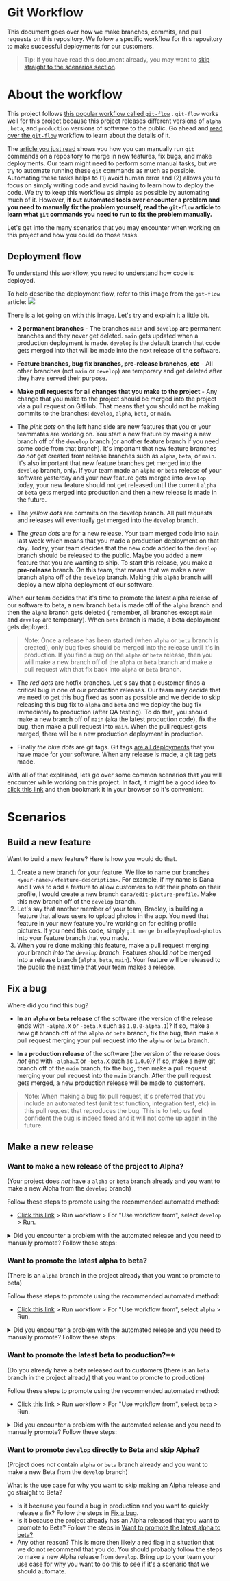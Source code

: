 [url-tags]: https://github.com/customerio/customerio-android/tags

[url-promote-action]: https://github.com/customerio/customerio-android/actions/workflows/promote.yml

# Git Workflow

This document goes over how we make branches, commits, and pull requests on this repository. We
follow a specific workflow for this repository to make successful deployments for our customers.

> Tip: If you have read this document already, you may want to [skip straight to the scenarios section](#Scenarios).

# About the workflow

This project
follows [this popular workflow called `git-flow`](https://nvie.com/posts/a-successful-git-branching-model/)
. `git-flow` works well for this project because this project releases different versions of `alpha`
, `beta`, and `production` versions of software to the public. Go ahead
and [read over the `git-flow`](https://nvie.com/posts/a-successful-git-branching-model/) workflow to
learn about the details of it.

The [article you just read](https://nvie.com/posts/a-successful-git-branching-model/) shows you how
you can manually run `git` commands on a repository to merge in new features, fix bugs, and make
deployments. Our team might need to perform some manual tasks, but we try to automate running
these `git` commands as much as possible. Automating these tasks helps to (1) avoid human error
and (2) allows you to focus on simply writing code and avoid having to learn how to deploy the code.
We try to keep this workflow as simple as possible by automating much of it. However, **if out
automated tools ever encounter a problem and you need to manually fix the problem yourself, read
the `git-flow` article to learn what `git` commands you need to run to fix the problem manually.**

Let's get into the many scenarios that you may encounter when working on this project and how you
could do those tasks.

## Deployment flow

To understand this workflow, you need to understand how code is deployed.

To help describe the deployment flow, refer to this image from the `git-flow` article:
![](https://nvie.com/img/git-model@2x.png)

There is a lot going on with this image. Let's try and explain it a little bit.

* **2 permanent branches** - The branches `main` and `develop` are permanent branches and they never
  get deleted. `main` gets updated when a production deployment is made. `develop` is the default
  branch that code gets merged into that will be made into the next release of the software.
* **Feature branches, bug fix branches, pre-release branches, etc** - All other branches (not `main`
  or `develop`) are temporary and get deleted after they have served their purpose.
* **Make pull requests for all changes that you make to the project** - Any change that you make to
  the project should be merged into the project via a pull request on GitHub. That means that you
  should not be making commits to the branches: `develop`, `alpha`, `beta`, or `main`.

* The *pink dots* on the left hand side are new features that you or your teammates are working on.
  You start a new feature by making a new branch off of the `develop` branch (or another feature
  branch if you need some code from that branch). It's important that new feature branches *do not*
  get created from release branches such as `alpha`, `beta`, or `main`. It's also important that new
  feature branches get merged into the `develop` branch, only. If your team made an `alpha`
  or `beta` release of your software yesterday and your new feature gets merged into `develop`
  today, your new feature should not get released until the current `alpha` or `beta` gets merged
  into production and then a new release is made in the future.
* The *yellow dots* are commits on the develop branch. All pull requests and releases will
  eventually get merged into the `develop` branch.
* The *green dots* are for a new release. Your team merged code into `main` last week which means
  that you made a production deployment on that day. Today, your team decides that the new code
  added to the `develop` branch should be released to the public. Maybe you added a new feature that
  you are wanting to ship. To start this release, you make a **pre-release** branch. On this team,
  that means that we make a new branch `alpha` off of the `develop` branch. Making this `alpha`
  branch will deploy a new alpha deployment of our software.

When our team decides that it's time to promote the latest alpha release of our software to beta, a
new branch `beta` is made off of the `alpha` branch and then the `alpha` branch gets deleted (
remember, all branches except `main` and `develop` are temporary). When `beta` branch is made, a
beta deployment gets deployed.

> Note: Once a release has been started (when `alpha` or `beta` branch is created), only bug fixes should be merged into the release until it's in production. If you find a bug on the `alpha` or `beta` release, then you will make a new branch off of the `alpha` or `beta` branch and make a pull request with that fix back into `alpha` or `beta` branch.

* The *red dots* are hotfix branches. Let's say that a customer finds a critical bug in one of our
  production releases. Our team may decide that we need to get this bug fixed as soon as possible
  and we decide to skip releasing this bug fix to `alpha` and `beta` and we deploy the bug fix
  immediately to production (after QA testing). To do that, you should make a new branch off
  of `main` (aka the latest production code), fix the bug, then make a pull request into `main`.
  When the pull request gets merged, there will be a new production deployment in production.

* Finally *the blue dots* are git tags. Git tags [are all deployments][url-tags] that you have made
  for your software. When any release is made, a git tag gets made.

With all of that explained, lets go over some common scenarios that you will encounter while working
on this project. In fact, it might be a good idea to [click this link](#Scenarios) and then bookmark
it in your browser so it's convenient.

# Scenarios

## Build a new feature

Want to build a new feature? Here is how you would do that.

1. Create a new branch for your feature. We like to name our
   branches `<your-name>/<feature-description>`. For example, if my name is Dana and I was to add a
   feature to allow customers to edit their photo on their profile, I would create a new
   branch `dana/edit-picture-profile`. Make this new branch off of the `develop` branch.
2. Let's say that another member of your team, Bradley, is building a feature that allows users to
   upload photos in the app. You need that feature in your new feature you're working on for editing
   profile pictures. If you need this code, simply `git merge bradley/upload-photos` into your
   feature branch that you made.
3. When you're done making this feature, make a pull request merging your branch *into the `develop`
   branch*. Features should *not* be merged into a release branch (`alpha`, `beta`, `main`). Your
   feature will be released to the public the next time that your team makes a release.

## Fix a bug

Where did you find this bug?

* **In an `alpha` or `beta` release** of the software (the version of the release ends
  with `-alpha.X` or `-beta.X` such as `1.0.0-alpha.1`)? If so, make a new git branch off of
  the `alpha` or `beta` branch, fix the bug, then make a pull request merging your pull request into
  the `alpha` or `beta` branch.

* **In a production release** of the software (the version of the release does *not* end
  with `-alpha.X` or `-beta.X` such as `1.0.0`)? If so, make a new git branch off of the `main`
  branch, fix the bug, then make a pull request merging your pull request into the `main` branch.
  After the pull request gets merged, a new production release will be made to customers.

> Note: When making a bug fix pull request, it's preferred that you include an automated test (unit test function, integration test, etc) in this pull request that reproduces the bug. This is to help us feel confident the bug is indeed fixed and it will not come up again in the future.

## Make a new release

### Want to make a new release of the project to Alpha?

(Your project does *not* have a `alpha` or `beta` branch already and you want to make a new Alpha
from the `develop` branch)

Follow these steps to promote using the recommended automated method:

* [Click this link][url-promote-action] > Run workflow > For "Use workflow from", select `develop` >
  Run.

<details>
<summary>Did you encounter a problem with the automated release and you need to manually promote? Follow these steps:</summary>
<br>
* Run these `git` commands from your computer:

```bash
git fetch 

git switch develop
git pull 

git checkout -b alpha
git push origin alpha 
```

* Tell the team that you encountered an issue with making an automated release so it can be fixed.

</details>

### Want to promote the latest alpha to beta?

(There is an `alpha` branch in the project already that you want to promote to beta)

Follow these steps to promote using the recommended automated method:

* [Click this link][url-promote-action] > Run workflow > For "Use workflow from", select `alpha` >
  Run.

<details>
<summary>Did you encounter a problem with the automated release and you need to manually promote? Follow these steps:</summary>
<br>
* Run these `git` commands from your computer:

```bash
git fetch 

git switch alpha
git pull 

git checkout -b beta
git push origin beta

git push origin --delete alpha 
```

* Tell the team that you encountered an issue with making an automated release so it can be fixed.

</details>

### Want to promote the latest beta to production?**

(Do you already have a beta released out to customers (there is an `beta` branch in the project
already) that you want to promote to production)

Follow these steps to promote using the recommended automated method:

* [Click this link][url-promote-action] > Run workflow > For "Use workflow from", select `beta` >
  Run.

<details>
<summary>Did you encounter a problem with the automated release and you need to manually promote? Follow these steps:</summary>
<br>
* Run these `git` commands from your computer:

```bash
git fetch 

git switch beta
git pull

git switch main
git pull 

git merge --ff beta 
git push origin main 

git push origin --delete beta 

git switch develop 
git pull 
git merge main
git push origin develop 
```

* Tell the team that you encountered an issue with making an automated release so it can be fixed.

</details>

### Want to promote `develop` directly to Beta and skip Alpha?

(Project does *not* contain `alpha` or `beta` branch already and you want to make a new Beta from
the `develop` branch)

What is the use case for why you want to skip making an Alpha release and go straight to Beta?

* Is it because you found a bug in production and you want to quickly release a fix? Follow the
  steps in [Fix a bug](#Fix-a-bug).
* Is it because the project already has an Alpha released that you want to promote to Beta? Follow
  the steps
  in [Want to promote the latest alpha to beta?](#Want-to-promote-the-latest-alpha-to-beta)
* Any other reason? This is more then likely a red flag in a situation that we do not recommend that
  you do. You should probably follow the steps to make a new Alpha release from `develop`. Bring up
  to your team your use case for why you want to do this to see if it's a scenario that we should
  automate.

